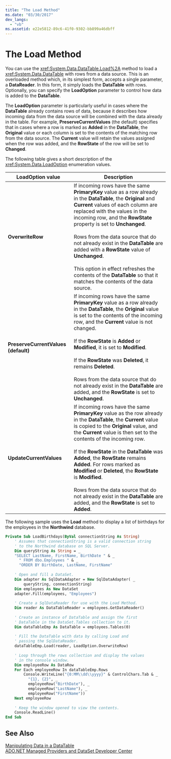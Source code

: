 ```yaml
---
title: "The Load Method"
ms.date: "03/30/2017"
dev_langs: 
  - "vb"
ms.assetid: e22e5812-89c6-41f0-9302-bb899a46dbff
---
```

# The Load Method
You can use the <xref:System.Data.DataTable.Load%2A> method to load a <xref:System.Data.DataTable> with rows from a data source. This is an overloaded method which, in its simplest form, accepts a single parameter, a **DataReader**. In this form, it simply loads the **DataTable** with rows. Optionally, you can specify the **LoadOption** parameter to control how data is added to the **DataTable**.  
  
 The **LoadOption** parameter is particularly useful in cases where the **DataTable** already contains rows of data, because it describes how incoming data from the data source will be combined with the data already in the table. For example, **PreserveCurrentValues** (the default) specifies that in cases where a row is marked as **Added** in the **DataTable**, the **Original** value or each column is set to the contents of the matching row from the data source. The **Current** value will retain the values assigned when the row was added, and the **RowState** of the row will be set to **Changed**.  
  
 The following table gives a short description of the <xref:System.Data.LoadOption> enumeration values.  
  
|LoadOption value|Description|  
|----------------------|-----------------|  
|**OverwriteRow**|If incoming rows have the same **PrimaryKey** value as a row already in the **DataTable**, the **Original** and **Current** values of each column are replaced with the values in the incoming row, and the **RowState** property is set to **Unchanged**.<br /><br /> Rows from the data source that do not already exist in the **DataTable** are added with a **RowState** value of **Unchanged**.<br /><br /> This option in effect refreshes the contents of the **DataTable** so that it matches the contents of the data source.|  
|**PreserveCurrentValues (default)**|If incoming rows have the same **PrimaryKey** value as a row already in the **DataTable**, the **Original** value is set to the contents of the incoming row, and the **Current** value is not changed.<br /><br /> If the **RowState** is **Added** or **Modified**, it is set to **Modified**.<br /><br /> If the **RowState** was **Deleted**, it remains **Deleted**.<br /><br /> Rows from the data source that do not already exist in the **DataTable** are added, and the **RowState** is set to **Unchanged**.|  
|**UpdateCurrentValues**|If incoming rows have the same **PrimaryKey** value as the row already in the **DataTable**, the **Current** value is copied to the **Original** value, and the **Current** value is then set to the contents of the incoming row.<br /><br /> If the **RowState** in the **DataTable** was **Added**, the **RowState** remains **Added**. For rows marked as **Modified** or **Deleted**, the **RowState** is **Modified**.<br /><br /> Rows from the data source that do not already exist in the **DataTable** are added, and the **RowState** is set to **Added**.|  
  
 The following sample uses the **Load** method to display a list of birthdays for the employees in the **Northwind** database.  
  
```vb  
Private Sub LoadBirthdays(ByVal connectionString As String)  
    ' Assumes that connectionString is a valid connection string  
    ' to the Northwind database on SQL Server.  
    Dim queryString As String = _  
    "SELECT LastName, FirstName, BirthDate " & _  
      " FROM dbo.Employees " & _  
      "ORDER BY BirthDate, LastName, FirstName"  
  
    ' Open and fill a DataSet.   
    Dim adapter As SqlDataAdapter = New SqlDataAdapter( _  
        queryString, connectionString)  
    Dim employees As New DataSet  
    adapter.Fill(employees, "Employees")  
  
    ' Create a SqlDataReader for use with the Load Method.  
    Dim reader As DataTableReader = employees.GetDataReader()  
  
    ' Create an instance of DataTable and assign the first  
    ' DataTable in the DataSet.Tables collection to it.  
    Dim dataTableEmp As DataTable = employees.Tables(0)  
  
    ' Fill the DataTable with data by calling Load and  
    ' passing the SqlDataReader.  
    dataTableEmp.Load(reader, LoadOption.OverwriteRow)  
  
    ' Loop through the rows collection and display the values  
    ' in the console window.  
    Dim employeeRow As DataRow  
    For Each employeeRow In dataTableEmp.Rows  
        Console.WriteLine("{0:MM\\dd\\yyyy}" & ControlChars.Tab & _  
          "{1}, {2}", _  
          employeeRow("BirthDate"), _  
          employeeRow("LastName"), _  
          employeeRow("FirstName"))  
    Next employeeRow  
  
    ' Keep the window opened to view the contents.  
    Console.ReadLine()  
End Sub  
```  
  
## See Also  
 [Manipulating Data in a DataTable](../../../../../docs/framework/data/adonet/dataset-datatable-dataview/manipulating-data-in-a-datatable.md)  
 [ADO.NET Managed Providers and DataSet Developer Center](http://go.microsoft.com/fwlink/?LinkId=217917)
